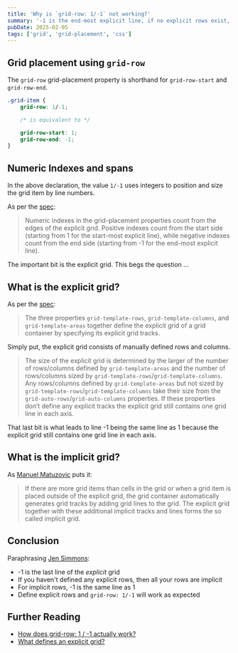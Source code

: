 ```yaml
---
title: 'Why is `grid-row: 1/-1` not working?'
summary: '-1 is the end-most explicit line, if no explicit rows exist, then all the rows are implicit. Understanding explicit vs. implicit grids clarifies everything.'
pubDate: 2025-02-05
tags: ['grid', 'grid-placement', 'css']
---
```


## Grid placement using `grid-row`

The `grid-row` grid-placement property is shorthand for `grid-row-start` and `grid-row-end`.

```css
.grid-item {
	grid-row: 1/-1;

	/* is equivalent to */

	grid-row-start: 1;
	grid-row-end: -1;
}
```

## Numeric Indexes and spans

In the above declaration, the value `1/-1` uses integers to position and size the grid item by line numbers.

As per the [spec](https://www.w3.org/TR/css-grid-1/#:~:text=Numeric,-indexes%20in%20the):

> Numeric indexes in the grid-placement properties count from the edges of the explicit grid. Positive indexes count from the start side (starting from 1 for the start-most explicit line), while negative indexes count from the end side (starting from -1 for the end-most explicit line).

The important bit is the explicit grid. This begs the question …

## What is the explicit grid?

As per the [spec](https://www.w3.org/TR/css-grid-1/#explicit-grids):

> The three properties `grid-template-rows`, `grid-template-columns`, and `grid-template-areas` together define the explicit grid of a grid container by specifying its explicit grid tracks.

Simply put, the explicit grid consists of manually defined rows and columns.

> The size of the explicit grid is determined by the larger of the number of rows/columns defined by `grid-template-areas` and the number of rows/columns sized by `grid-template-rows`/`grid-template-columns`. Any rows/columns defined by `grid-template-areas` but not sized by `grid-template-rows`/`grid-template-columns` take their size from the `grid-auto-rows`/`grid-auto-columns` properties. If these properties don’t define any explicit tracks the explicit grid still contains one grid line in each axis.

That last bit is what leads to line -1 being the same line as 1 because the explicit grid still contains one grid line in each axis.

## What is the implicit grid?

As [Manuel Matuzovic](https://css-tricks.com/difference-explicit-implicit-grids/#aa-implicit-grids) puts it:

> If there are more grid items than cells in the grid or when a grid item is placed outside of the explicit grid, the grid container automatically generates grid tracks by adding grid lines to the grid. The explicit grid together with these additional implicit tracks and lines forms the so called implicit grid.

## Conclusion

Paraphrasing [Jen Simmons](https://x.com/jensimmons/status/1239587367046037504):

- -1 is the last line of the _explicit_ grid
- If you haven't defined any explicit rows, then all your rows are implicit
- For implicit rows, -1 is the same line as 1
- Define explicit rows and `grid-row: 1/-1` will work as expected

## Further Reading

- [How does grid-row: 1 / -1 actually work?](https://stackoverflow.com/questions/63775143/how-does-grid-row-1-1-actually-work-references-needed)
- [What defines an explicit grid?](https://stackoverflow.com/questions/73559099/what-defines-an-explicit-grid)
